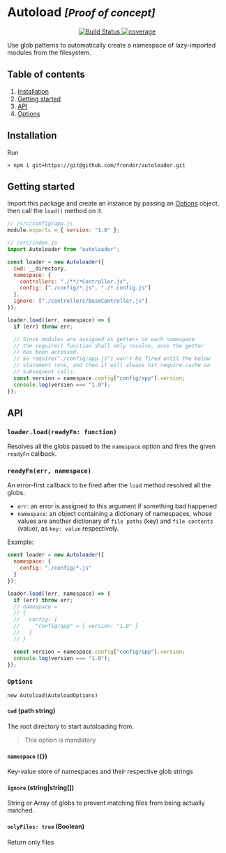 # Autoload <small>_[Proof of concept]_</small>

<p align="center">
  <!-- <a href="https://www.npmjs.com/package/autoload">
    <img src="https://img.shields.io/npm/v/autoload.svg" alt="npm version">
  </a> -->
  <a href="https://travis-ci.org/Frondor/node-autoloader">
    <img src="https://img.shields.io/travis/Frondor/node-autoloader/master.svg" alt="Build Status">
  </a>
  <a href="https://codecov.io/gh/Frondor/node-autoloader">
    <img src="https://img.shields.io/codecov/c/github/frondor/node-autoloader/master.svg" alt="coverage">
  </a>
  <!-- <a href="https://bundlephobia.com/result?p=autoload@latest">
    <img src="https://img.shields.io/bundlephobia/minzip/autoload.svg" alt="Package size">
  </a> -->
  <!-- <a href="https://greenkeeper.io/">
    <img src="https://badges.greenkeeper.io/Frondor/autoload.svg" alt="Greenkeeper badge">
  </a> -->
  <!-- <a href="https://snyk.io/test/npm/autoload">
    <img src="https://snyk.io/test/npm/autoload/badge.svg" alt="Known Vulnerabilities">
  </a> -->
</p>

Use glob patterns to automatically create a namespace of lazy-imported modules from the filesystem.

## Table of contents

1. [Installation](#installation)
2. [Getting started](#getting-started)
3. [API](#api)
4. [Options](#options)

## Installation

Run

```console
> npm i git+https://git@github.com/frondor/autoloader.git
```

## Getting started

Import this package and create an instance by passing an [Options](#options) object, then call the `load()` method on it.

```js
// /src/config/app.js
module.exports = { version: "1.0" };

// /src/index.js
import Autoloader from "autoloader";

const loader = new Autoloader({
  cwd: __directory,
  namespace: {
    controllers: "./**/*Controller.js",
    config: ["./config/*.js", "./*.config.js"]
  },
  ignore: ["./controllers/BaseController.js"]
});

loader.load((err, namespace) => {
  if (err) throw err;

  // Since modules are assigned as getters on each namespace
  // the require() function shall only resolve, once the getter
  // has been accessed.
  // So require("./config/app.js") won't be fired until the below
  // statement runs, and then it will always hit require.cache on
  // subsequent calls.
  const version = namespace.config["config/app"].version;
  console.log(version === "1.0");
});
```

## API

### `loader.load(readyFn: function)`

Resolves all the globs passed to the `namespace` option and fires the given `readyFn` callback.

### `readyFn(err, namespace)`

An error-first callback to be fired after the `load` method resolved all the globs.

- `err`: an error is assigned to this argument if something bad happened
- `namespace`: an object containing a dictionary of namespaces, whose values are another dictionary of `file paths` (key) and `file contents` (value), as `key: value` respectively.

Example:

```js
const loader = new Autoloader({
  namespace: {
    config: "./config/*.js"
  }
});

loader.load((err, namespace) => {
  if (err) throw err;
  // namespace =
  // {
  //   config: {
  //     "config/app" = { version: "1.0" }
  //   }
  // }

  const version = namespace.config["config/app"].version;
  console.log(version === "1.0");
});
```

### `Options`

`new Autoload(AutoloadOptions)`

#### `cwd` (path string)

The root directory to start autoloading from.

> This option is mandatory

#### `namespace` ({})

Key-value store of namespaces and their respective glob strings

#### `ignore` (string|string[])

String or Array of globs to prevent matching files from being actually matched.

#### `onlyFiles: true` (Boolean)

Return only files
